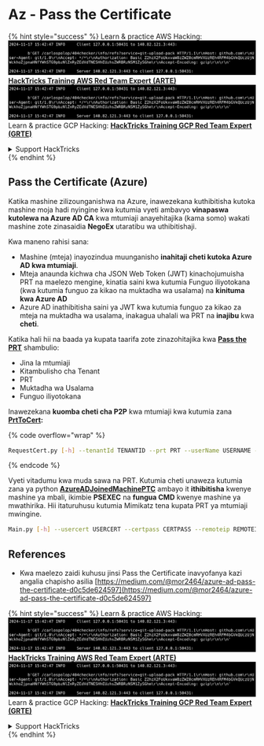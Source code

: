 # Az - Pass the Certificate

{% hint style="success" %}
Learn & practice AWS Hacking:<img src="../../../.gitbook/assets/image (1).png" alt="" data-size="line">[**HackTricks Training AWS Red Team Expert (ARTE)**](https://training.hacktricks.xyz/courses/arte)<img src="../../../.gitbook/assets/image (1).png" alt="" data-size="line">\
Learn & practice GCP Hacking: <img src="../../../.gitbook/assets/image (2).png" alt="" data-size="line">[**HackTricks Training GCP Red Team Expert (GRTE)**<img src="../../../.gitbook/assets/image (2).png" alt="" data-size="line">](https://training.hacktricks.xyz/courses/grte)

<details>

<summary>Support HackTricks</summary>

* Check the [**subscription plans**](https://github.com/sponsors/carlospolop)!
* **Join the** 💬 [**Discord group**](https://discord.gg/hRep4RUj7f) or the [**telegram group**](https://t.me/peass) or **follow** us on **Twitter** 🐦 [**@hacktricks\_live**](https://twitter.com/hacktricks\_live)**.**
* **Share hacking tricks by submitting PRs to the** [**HackTricks**](https://github.com/carlospolop/hacktricks) and [**HackTricks Cloud**](https://github.com/carlospolop/hacktricks-cloud) github repos.

</details>
{% endhint %}

## Pass the Certificate (Azure)

Katika mashine zilizounganishwa na Azure, inawezekana kuthibitisha kutoka mashine moja hadi nyingine kwa kutumia vyeti ambavyo **vinapaswa kutolewa na Azure AD CA** kwa mtumiaji anayehitajika (kama somo) wakati mashine zote zinasaidia **NegoEx** utaratibu wa uthibitishaji.

Kwa maneno rahisi sana:

* Mashine (mteja) inayozindua muunganisho **inahitaji cheti kutoka Azure AD kwa mtumiaji**.
* Mteja anaunda kichwa cha JSON Web Token (JWT) kinachojumuisha PRT na maelezo mengine, kinatia saini kwa kutumia Funguo iliyotokana (kwa kutumia funguo za kikao na muktadha wa usalama) na **kinituma kwa Azure AD**
* Azure AD inathibitisha saini ya JWT kwa kutumia funguo za kikao za mteja na muktadha wa usalama, inakagua uhalali wa PRT na **inajibu** kwa **cheti**.

Katika hali hii na baada ya kupata taarifa zote zinazohitajika kwa [**Pass the PRT**](pass-the-prt.md) shambulio:

* Jina la mtumiaji
* Kitambulisho cha Tenant
* PRT
* Muktadha wa Usalama
* Funguo iliyotokana

Inawezekana **kuomba cheti cha P2P** kwa mtumiaji kwa kutumia zana [**PrtToCert**](https://github.com/morRubin/PrtToCert)**:**

{% code overflow="wrap" %}
```bash
RequestCert.py [-h] --tenantId TENANTID --prt PRT --userName USERNAME --hexCtx HEXCTX --hexDerivedKey HEXDERIVEDKEY [--passPhrase PASSPHRASE]
```
{% endcode %}

Vyeti vitadumu kwa muda sawa na PRT. Kutumia cheti unaweza kutumia zana ya python [**AzureADJoinedMachinePTC**](https://github.com/morRubin/AzureADJoinedMachinePTC) ambayo it **ithibitisha** kwenye mashine ya mbali, ikimbie **PSEXEC** na **fungua CMD** kwenye mashine ya mwathirika. Hii itaturuhusu kutumia Mimikatz tena kupata PRT ya mtumiaji mwingine.
```bash
Main.py [-h] --usercert USERCERT --certpass CERTPASS --remoteip REMOTEIP
```
## References

* Kwa maelezo zaidi kuhusu jinsi Pass the Certificate inavyofanya kazi angalia chapisho asilia [https://medium.com/@mor2464/azure-ad-pass-the-certificate-d0c5de624597](https://medium.com/@mor2464/azure-ad-pass-the-certificate-d0c5de624597)

{% hint style="success" %}
Learn & practice AWS Hacking:<img src="../../../.gitbook/assets/image (1).png" alt="" data-size="line">[**HackTricks Training AWS Red Team Expert (ARTE)**](https://training.hacktricks.xyz/courses/arte)<img src="../../../.gitbook/assets/image (1).png" alt="" data-size="line">\
Learn & practice GCP Hacking: <img src="../../../.gitbook/assets/image (2).png" alt="" data-size="line">[**HackTricks Training GCP Red Team Expert (GRTE)**<img src="../../../.gitbook/assets/image (2).png" alt="" data-size="line">](https://training.hacktricks.xyz/courses/grte)

<details>

<summary>Support HackTricks</summary>

* Check the [**subscription plans**](https://github.com/sponsors/carlospolop)!
* **Join the** 💬 [**Discord group**](https://discord.gg/hRep4RUj7f) or the [**telegram group**](https://t.me/peass) or **follow** us on **Twitter** 🐦 [**@hacktricks\_live**](https://twitter.com/hacktricks\_live)**.**
* **Share hacking tricks by submitting PRs to the** [**HackTricks**](https://github.com/carlospolop/hacktricks) and [**HackTricks Cloud**](https://github.com/carlospolop/hacktricks-cloud) github repos.

</details>
{% endhint %}
